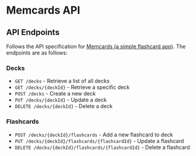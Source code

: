# Memcards API

## API Endpoints

Follows the API specification for [Memcards (a simple flashcard app)](https://github.com/ristomcintosh/memcards-v2). The endpoints are as follows:

### Decks

- `GET /decks` - Retrieve a list of all decks
- `GET /decks/{deckId}` - Retrieve a specific deck
- `POST /decks` - Create a new deck
- `PUT /decks/{deckId}` - Update a deck
- `DELETE /decks/{deckId}` - Delete a deck

### Flashcards

- `POST /decks/{deckId}/flashcards` - Add a new flashcard to deck
- `PUT /decks/{deckId}/flashcards/{flashcardId}` - Update a flashcard
- `DELETE /decks/{deckId}/flashcards/{flashcardId}` - Delete a flashcard

